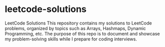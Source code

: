 # leetcode-solutions
LeetCode Solutions This repository contains my solutions to LeetCode problems, organized by topics such as Arrays, Hashmaps, Dynamic Programming, etc. The purpose of this repo is to document and showcase my problem-solving skills while I prepare for coding interviews.
